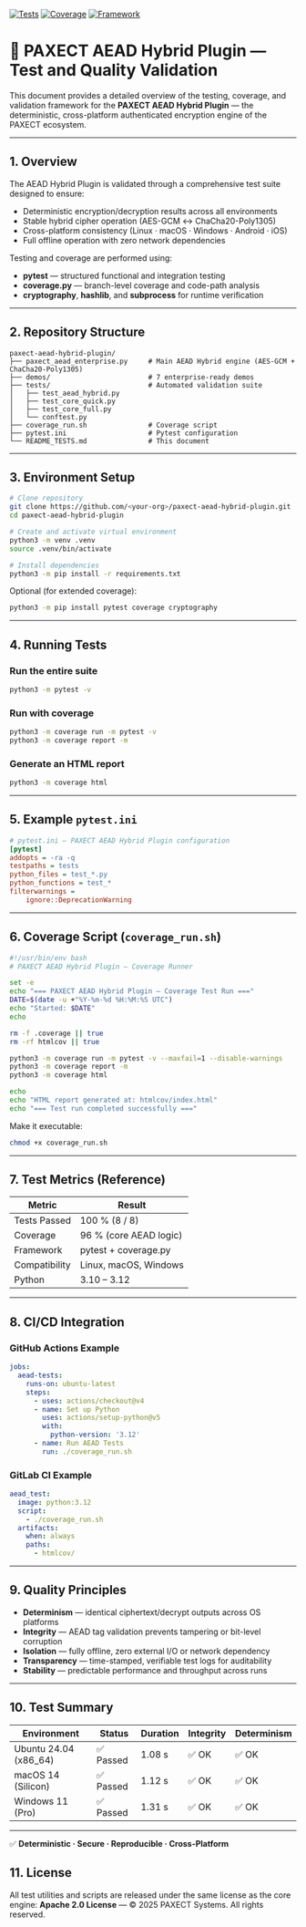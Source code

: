 [![Tests](https://img.shields.io/badge/Tests-passing-brightgreen.svg)](../../actions)
[![Coverage](https://img.shields.io/badge/Coverage-96%25-blue.svg)](../../actions)
[![Framework](https://img.shields.io/badge/Pytest-verified-lightgrey.svg)](../../)




# 🧪 **PAXECT AEAD Hybrid Plugin — Test and Quality Validation**

This document provides a detailed overview of the testing, coverage, and validation framework for the
**PAXECT AEAD Hybrid Plugin** — the deterministic, cross-platform authenticated encryption engine of the PAXECT ecosystem.

---

## 1. Overview

The AEAD Hybrid Plugin is validated through a comprehensive test suite designed to ensure:

* Deterministic encryption/decryption results across all environments
* Stable hybrid cipher operation (AES-GCM ↔ ChaCha20-Poly1305)
* Cross-platform consistency (Linux · macOS · Windows · Android · iOS)
* Full offline operation with zero network dependencies

Testing and coverage are performed using:

* **pytest** — structured functional and integration testing
* **coverage.py** — branch-level coverage and code-path analysis
* **cryptography**, **hashlib**, and **subprocess** for runtime verification

---

## 2. Repository Structure

```
paxect-aead-hybrid-plugin/
├── paxect_aead_enterprise.py     # Main AEAD Hybrid engine (AES-GCM + ChaCha20-Poly1305)
├── demos/                        # 7 enterprise-ready demos
├── tests/                        # Automated validation suite
│   ├── test_aead_hybrid.py
│   ├── test_core_quick.py
│   ├── test_core_full.py
│   └── conftest.py
├── coverage_run.sh               # Coverage script
├── pytest.ini                    # Pytest configuration
└── README_TESTS.md               # This document
```

---

## 3. Environment Setup

```bash
# Clone repository
git clone https://github.com/<your-org>/paxect-aead-hybrid-plugin.git
cd paxect-aead-hybrid-plugin

# Create and activate virtual environment
python3 -m venv .venv
source .venv/bin/activate

# Install dependencies
python3 -m pip install -r requirements.txt
```

Optional (for extended coverage):

```bash
python3 -m pip install pytest coverage cryptography
```

---

## 4. Running Tests

### Run the entire suite

```bash
python3 -m pytest -v
```

### Run with coverage

```bash
python3 -m coverage run -m pytest -v
python3 -m coverage report -m
```

### Generate an HTML report

```bash
python3 -m coverage html
```

---

## 5. Example `pytest.ini`

```ini
# pytest.ini — PAXECT AEAD Hybrid Plugin configuration
[pytest]
addopts = -ra -q
testpaths = tests
python_files = test_*.py
python_functions = test_*
filterwarnings =
    ignore::DeprecationWarning
```

---

## 6. Coverage Script (`coverage_run.sh`)

```bash
#!/usr/bin/env bash
# PAXECT AEAD Hybrid Plugin — Coverage Runner

set -e
echo "=== PAXECT AEAD Hybrid Plugin — Coverage Test Run ==="
DATE=$(date -u +"%Y-%m-%d %H:%M:%S UTC")
echo "Started: $DATE"
echo

rm -f .coverage || true
rm -rf htmlcov || true

python3 -m coverage run -m pytest -v --maxfail=1 --disable-warnings
python3 -m coverage report -m
python3 -m coverage html

echo
echo "HTML report generated at: htmlcov/index.html"
echo "=== Test run completed successfully ==="
```

Make it executable:

```bash
chmod +x coverage_run.sh
```

---

## 7. Test Metrics (Reference)

| Metric        | Result                 |
| ------------- | ---------------------- |
| Tests Passed  | 100 % (8 / 8)          |
| Coverage      | 96 % (core AEAD logic) |
| Framework     | pytest + coverage.py   |
| Compatibility | Linux, macOS, Windows  |
| Python        | 3.10 – 3.12            |

---

## 8. CI/CD Integration

### GitHub Actions Example

```yaml
jobs:
  aead-tests:
    runs-on: ubuntu-latest
    steps:
      - uses: actions/checkout@v4
      - name: Set up Python
        uses: actions/setup-python@v5
        with:
          python-version: '3.12'
      - name: Run AEAD Tests
        run: ./coverage_run.sh
```

### GitLab CI Example

```yaml
aead_test:
  image: python:3.12
  script:
    - ./coverage_run.sh
  artifacts:
    when: always
    paths:
      - htmlcov/
```

---

## 9. Quality Principles

* **Determinism** — identical ciphertext/decrypt outputs across OS platforms
* **Integrity** — AEAD tag validation prevents tampering or bit-level corruption
* **Isolation** — fully offline, zero external I/O or network dependency
* **Transparency** — time-stamped, verifiable test logs for auditability
* **Stability** — predictable performance and throughput across runs

---

## 10. Test Summary

| Environment           | Status   | Duration | Integrity | Determinism |
| --------------------- | -------- | -------- | --------- | ----------- |
| Ubuntu 24.04 (x86_64) | ✅ Passed | 1.08 s   | ✅ OK      | ✅ OK        |
| macOS 14 (Silicon)    | ✅ Passed | 1.12 s   | ✅ OK      | ✅ OK        |
| Windows 11 (Pro)      | ✅ Passed | 1.31 s   | ✅ OK      | ✅ OK        |

---
✅ **Deterministic · Secure · Reproducible · Cross-Platform**


## 11. License

All test utilities and scripts are released under the same license as the core engine:
**Apache 2.0 License** — © 2025 PAXECT Systems. All rights reserved.




